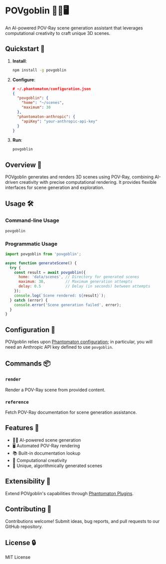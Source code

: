 # POVgoblin 🧙‍♂️🖥️

An AI-powered POV-Ray scene generation assistant that leverages computational creativity to craft unique 3D scenes.

## Quickstart 🚀

1. **Install**:
   ```bash
   npm install -g povgoblin
   ```

2. **Configure**:
   ```json
   # ~/.phantomaton/configuration.json
   {
     "povgoblin": {
       "home": "~/scenes",
       "maximum": 30
     },
     "phantomaton-anthropic": {
       "apiKey": "your-anthropic-api-key"
     }
   }
   ```

3. **Run**:
   ```bash
   povgoblin
   ```

## Overview 🌟

POVgoblin generates and renders 3D scenes using POV-Ray, combining AI-driven creativity with precise computational rendering. It provides flexible interfaces for scene generation and exploration.

## Usage 🛠️

### Command-line Usage

```bash
povgoblin
```

### Programmatic Usage

```javascript
import povgoblin from 'povgoblin';

async function generateScene() {
  try {
    const result = await povgoblin({
      home: 'data/scenes', // Directory for generated scenes
      maximum: 30,         // Maximum generation attempts
      delay: 0.5           // Delay (in seconds) between attempts
    });
    console.log(`Scene rendered: ${result}`);
  } catch (error) {
    console.error('Scene generation failed', error);
  }
}
```

## Configuration 🔧

POVgoblin relies upon [Phantomaton configuration](https://github.com/phantomaton-ai/phantomaton?tab=readme-ov-file#configuration-); in particular, you will need an Anthropic API key defined to use `povgoblin`.

## Commands 📦

### `render`
Render a POV-Ray scene from provided content.

### `reference`
Fetch POV-Ray documentation for scene generation assistance.

## Features 💫

- 🧙‍♂️ AI-powered scene generation
- 🖥️ Automated POV-Ray rendering
- 📚 Built-in documentation lookup
- 🎨 Computational creativity
- 🌈 Unique, algorithmically generated scenes

## Extensibility 🔮

Extend POVgoblin's capabilities through [Phantomaton Plugins](https://github.com/phantomaton-ai/phantomaton-plugins).

## Contributing 🦄

Contributions welcome! Submit ideas, bug reports, and pull requests to our GitHub repository.

## License 🔒

MIT License